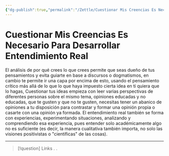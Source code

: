 ```yaml
---
{"dg-publish":true,"permalink":"/Zettle/Cuestionar Mis Creencias Es Necesario Para Desarrollar Entendimiento Real/","title":"Cuestionar Mis Creencias Es Necesario Para Desarrollar Entendimiento Real","updated":"2023-11-20T19:22:51.461-05:00"}
---
```



# Cuestionar Mis Creencias Es Necesario Para Desarrollar Entendimiento Real

El análisis de por qué crees lo que crees permite que seas dueño de tus pensamientos y evita guiarte en base a discursos o dogmatismos, en cambio te permite ir una capa por encima de esto, usando el pensamiento crítico más allá de lo que lo que haya impuesto cierta idea en tí quiera que lo hagas,
Cuestionar tus ideas empieza con leer varias perspectivas de diferentes personas sobre el mismo tema, opiniones educadas y no educadas, que te gusten y que no te gusten, necesitas tener un abanico de opiniones a tu disposición para contrastar y formar una opinión propia o casarte con una opinión ya formada.
El entendimiento real también se forma con experiencias, experimentando situaciones, analizando y comprendiendo esa experiencia, pues entender solo académicamente algo no es suficiente (es decir, la manera cualitativa también importa, no solo las visiones positivistas o "científicas" de las cosas).

- - - 
> [!question] Links
> .
> .
